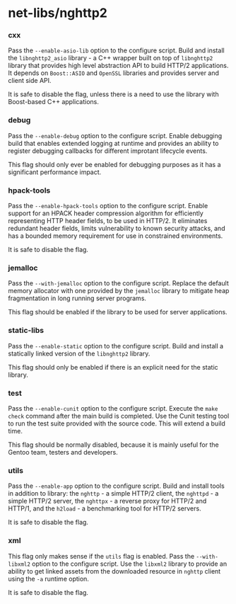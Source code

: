# net-libs/nghttp2

### cxx
Pass the `--enable-asio-lib` option to the configure script. Build and install the `libnghttp2_asio` library - a C++ wrapper built on top of `libnghttp2` library that provides high level abstraction API to build HTTP/2 applications. It depends on `Boost::ASIO` and `OpenSSL` libraries and provides server and client side API.

It is safe to disable the flag, unless there is a need to use the library with Boost-based C++ applications.

### debug
Pass the `--enable-debug` option to the configure script. Enable debugging build that enables extended logging at runtime and provides an ability to register debugging callbacks for different improtant lifecycle events.

This flag should only ever be enabled for debugging purposes as it has a significant performance impact.

### hpack-tools
Pass the `--enable-hpack-tools` option to the configure script. Enable support for an HPACK header compression algorithm for efficiently representing HTTP header fields, to be used in HTTP/2. It eliminates redundant header fields, limits vulnerability to known security attacks, and has a bounded memory requirement for use in constrained environments.

It is safe to disable the flag.

### jemalloc
Pass the `--with-jemalloc` option to the configure script. Replace the default memory allocator with one provided by the `jemalloc` library to mitigate heap fragmentation in long running server programs.

This flag should be enabled if the library to be used for server applications.

### static-libs
Pass the `--enable-static` option to the configure script. Build and install a statically linked version of the `libnghttp2` library.

This flag should only be enabled if there is an explicit need for the static library.

### test
Pass the `--enable-cunit` option to the configure script. Execute the `make check` command after the main build is completed. Use the Cunit testing tool to run the test suite provided with the source code. This will extend a build time.

This flag should be normally disabled, because it is mainly useful for the Gentoo team, testers and developers.

### utils
Pass the `--enable-app` option to the configure script. Build and install tools in addition to library: the `nghttp` - a simple HTTP/2 client, the `nghttpd` - a simple HTTP/2 server, the `nghttpx` - a reverse proxy for HTTP/2 and HTTP/1, and the `h2load` - a benchmarking tool for HTTP/2 servers.

It is safe to disable the flag.

### xml
This flag only makes sense if the `utils` flag is enabled. Pass the `--with-libxml2` option to the configure script. Use the `libxml2` library to provide an ability to get linked assets from the downloaded resource in `nghttp` client using the `-a` runtime option.

It is safe to disable the flag.

